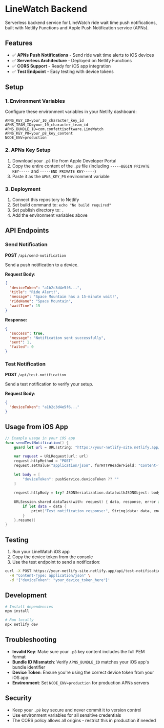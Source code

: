 # LineWatch Backend

Serverless backend service for LineWatch ride wait time push notifications, built with Netlify Functions and Apple Push Notification service (APNs).

## Features

- ✅ **APNs Push Notifications** - Send ride wait time alerts to iOS devices
- ✅ **Serverless Architecture** - Deployed on Netlify Functions
- ✅ **CORS Support** - Ready for iOS app integration
- ✅ **Test Endpoint** - Easy testing with device tokens

## Setup

### 1. Environment Variables

Configure these environment variables in your Netlify dashboard:

```
APNS_KEY_ID=your_10_character_key_id
APNS_TEAM_ID=your_10_character_team_id
APNS_BUNDLE_ID=com.confettisoftware.LineWatch
APNS_KEY_P8=your_p8_key_content
NODE_ENV=production
```

### 2. APNs Key Setup

1. Download your `.p8` file from Apple Developer Portal
2. Copy the entire content of the `.p8` file (including `-----BEGIN PRIVATE KEY-----` and `-----END PRIVATE KEY-----`)
3. Paste it as the `APNS_KEY_P8` environment variable

### 3. Deployment

1. Connect this repository to Netlify
2. Set build command to: `echo "No build required"`
3. Set publish directory to: `.`
4. Add the environment variables above

## API Endpoints

### Send Notification
**POST** `/api/send-notification`

Send a push notification to a device.

**Request Body:**
```json
{
  "deviceToken": "a1b2c3d4e5f6...",
  "title": "Ride Alert!",
  "message": "Space Mountain has a 15-minute wait!",
  "rideName": "Space Mountain",
  "waitTime": 15
}
```

**Response:**
```json
{
  "success": true,
  "message": "Notification sent successfully",
  "sent": 1,
  "failed": 0
}
```

### Test Notification
**POST** `/api/test-notification`

Send a test notification to verify your setup.

**Request Body:**
```json
{
  "deviceToken": "a1b2c3d4e5f6..."
}
```

## Usage from iOS App

```swift
// Example usage in your iOS app
func sendTestNotification() {
    guard let url = URL(string: "https://your-netlify-site.netlify.app/api/test-notification") else { return }
    
    var request = URLRequest(url: url)
    request.httpMethod = "POST"
    request.setValue("application/json", forHTTPHeaderField: "Content-Type")
    
    let body = [
        "deviceToken": pushService.deviceToken ?? ""
    ]
    
    request.httpBody = try? JSONSerialization.data(withJSONObject: body)
    
    URLSession.shared.dataTask(with: request) { data, response, error in
        if let data = data {
            print("Test notification response:", String(data: data, encoding: .utf8) ?? "")
        }
    }.resume()
}
```

## Testing

1. Run your LineWatch iOS app
2. Copy the device token from the console
3. Use the test endpoint to send a notification:

```bash
curl -X POST https://your-netlify-site.netlify.app/api/test-notification \
  -H "Content-Type: application/json" \
  -d '{"deviceToken": "your_device_token_here"}'
```

## Development

```bash
# Install dependencies
npm install

# Run locally
npx netlify dev
```

## Troubleshooting

- **Invalid Key**: Make sure your `.p8` key content includes the full PEM format
- **Bundle ID Mismatch**: Verify `APNS_BUNDLE_ID` matches your iOS app's bundle identifier
- **Device Token**: Ensure you're using the correct device token from your iOS app
- **Environment**: Set `NODE_ENV=production` for production APNs servers

## Security

- Keep your `.p8` key secure and never commit it to version control
- Use environment variables for all sensitive credentials
- The CORS policy allows all origins - restrict this in production if needed
